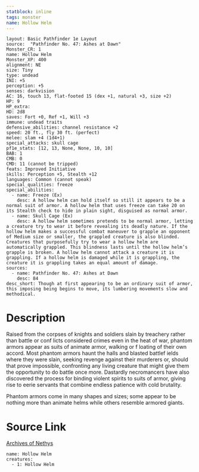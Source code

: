 ```yaml
---
statblock: inline
tags: monster
name: Hollow Helm
---
```

```statblock
layout: Basic Pathfinder 1e Layout
source:  "Pathfinder No. 47: Ashes at Dawn"
Monster_CR: 1
name: Hollow Helm
Monster_XP: 400
alignment: NE
size: Tiny
type: undead
INI: +5
perception: +5
senses: darkvision
AC: 16, touch 13, flat-footed 15 (dex +1, natural +3, size +2)
HP: 9
HP_extra: 
HD: 2d8
saves: Fort +0, Ref +1, Will +3
immune: undead traits
defensive_abilities: channel resistance +2
speed: 20 ft., fly 30 ft. (perfect)
melee: slam +4 (1d4+1)
special_attacks: skull cage
pf1e_stats: [12, 13, None, None, 10, 10]
BAB: 1
CMB: 0
CMD: 11 (cannot be tripped)
feats: Improved Initiative
skills: Perception +5, Stealth +12
languages: Common (cannot speak)
special_qualities: freeze
special_abilities:
  - name: Freeze (Ex)
    desc: A hollow helm can hold itself so still it appears to be a normal suit of armor. A hollow helm that uses freeze can take 20 on its Stealth check to hide in plain sight, disguised as normal armor.
  - name: Skull Cage (Ex)
    desc: A hollow helm sometimes pretends to be normal armor, letting a creature try to wear it before revealing its deadly nature. If the hollow helm makes a successful combat maneuver to grapple an opponent of Medium size or smaller, the grappled creature is also blinded. Creatures that purposefully try to wear a hollow helm are automatically grappled. This blindness lasts until the hollow helm’s grapple is broken. A hollow helm cannot attack a creature it is grappling. If a hollow helm is damaged while it is grappling, the creature it is grappling takes an equal amount of damage.
sources:
  - name: Pathfinder No. 47: Ashes at Dawn
    desc: 84
desc_short: Though at first appearing to be an ordinary suit of armor, this imposing being begins to move, its lumbering movements slow and methodical.
```
# Description
Raised from the corpses of knights and soldiers slain by treachery rather than battle or conf licts considered crimes even in the heat of war, phantom armors appear as suits of animate armor, walking or f loating of their own accord. Most phantom armors haunt the halls and blasted battlef ields where they were slain, seeking revenge against their murderers or, should that prove impossible, confronting any living creature that might give them the opportunity to do battle once more. Dastardly necromancers have also discovered the process for binding violent spirits to suits of armor, giving rise to eerie servants that combine endless patience with cold brutality.

Phantom armors come in many shapes and sizes; some appear to be nothing more than animate helms while others resemble armored giants.
# Source Link
[Archives of Nethys](https://aonprd.com/MonsterDisplay.aspx?ItemName=Hollow%20Helm)
```encounter-table
name: Hollow Helm
creatures:
  - 1: Hollow Helm
```
